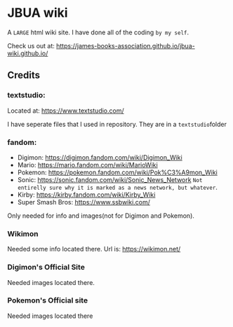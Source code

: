 # JBUA wiki

A `LARGE` html wiki site. I have done all of the coding `by my self`.

Check us out at: https://james-books-association.github.io/jbua-wiki.github.io/

## Credits

### textstudio: 

Located at: https://www.textstudio.com/ 

I have seperate files that I used in repository. They are in a `textstudio`folder

### fandom: 

- Digimon: https://digimon.fandom.com/wiki/Digimon_Wiki
- Mario: https://mario.fandom.com/wiki/MarioWiki
- Pokemon: https://pokemon.fandom.com/wiki/Pok%C3%A9mon_Wiki
- Sonic: https://sonic.fandom.com/wiki/Sonic_News_Network  `Not entirelly sure why it is marked as a news network, but whatever`.
- Kirby: https://kirby.fandom.com/wiki/Kirby_Wiki
- Super Smash Bros: https://www.ssbwiki.com/

Only needed for info and images(not for Digimon and Pokemon).

### Wikimon

Needed some info located there. Url is: https://wikimon.net/

### Digimon's Official Site

Needed images located there.

### Pokemon's Official site

Needed images located there
